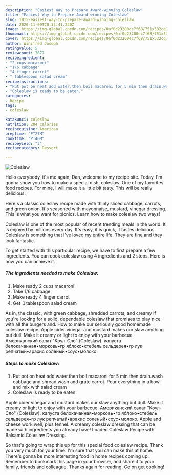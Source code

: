 ```yaml
---
description: "Easiest Way to Prepare Award-winning Coleslaw"
title: "Easiest Way to Prepare Award-winning Coleslaw"
slug: 1015-easiest-way-to-prepare-award-winning-coleslaw
date: 2020-11-09T20:33:41.220Z
image: https://img-global.cpcdn.com/recipes/0af0d23200ec7f68/751x532cq70/coleslaw-recipe-main-photo.jpg
thumbnail: https://img-global.cpcdn.com/recipes/0af0d23200ec7f68/751x532cq70/coleslaw-recipe-main-photo.jpg
cover: https://img-global.cpcdn.com/recipes/0af0d23200ec7f68/751x532cq70/coleslaw-recipe-main-photo.jpg
author: Winifred Joseph
ratingvalue: 5
reviewcount: 7677
recipeingredient:
- "2 cups macaroni"
- "1/6 cabbage"
- "4 finger carrot"
- " tablespoon salad cream"
recipeinstructions:
- "Put pot on heat add water,then boil macaroni for 5 min then drain.wash cabbage and shread,wash and grate carrot. Pour everything in a bowl and mix with salad cream"
- "Coleslaw is ready to be eaten."
categories:
- Recipe
tags:
- coleslaw

katakunci: coleslaw 
nutrition: 204 calories
recipecuisine: American
preptime: "PT27M"
cooktime: "PT40M"
recipeyield: "3"
recipecategory: Dessert

---
```



![Coleslaw](https://img-global.cpcdn.com/recipes/0af0d23200ec7f68/751x532cq70/coleslaw-recipe-main-photo.jpg)

Hello everybody, it's me again, Dan, welcome to my recipe site. Today, I'm gonna show you how to make a special dish, coleslaw. One of my favorites food recipes. For mine, I will make it a little bit tasty. This will be really delicious.

Here&#39;s a classic coleslaw recipe made with thinly sliced cabbage, carrots, and green onion. It&#39;s seasoned with mayonnaise, mustard, vinegar dressing. This is what you want for picnics. Learn how to make coleslaw two ways!

Coleslaw is one of the most popular of recent trending meals in the world. It is enjoyed by millions every day. It's easy, it is quick, it tastes delicious. Coleslaw is something that I've loved my entire life. They are fine and they look fantastic.


To get started with this particular recipe, we have to first prepare a few ingredients. You can cook coleslaw using 4 ingredients and 2 steps. Here is how you can achieve it.

<!--inarticleads1-->

##### The ingredients needed to make Coleslaw:

1. Make ready 2 cups macaroni
1. Take 1/6 cabbage
1. Make ready 4 finger carrot
1. Get  １tablespoon salad cream


As in, the classic, with green cabbage, shredded carrots, and creamy If you&#39;re looking for a solid, dependable coleslaw that promises to play nice with all the burgers and. How to make our seriously good homemade coleslaw recipe. Apple cider vinegar and mustard makes our slaw anything but dull. Make it creamy or light to enjoy with your barbecue. Американский салат &#34;Коул-Сло&#34; (Coleslaw). капуста белокачанная•морковь•гр яблоко•стебель сельдерея•гр лук репчатый•арахис соленый•соус•молоко. 

<!--inarticleads2-->

##### Steps to make Coleslaw:

1. Put pot on heat add water,then boil macaroni for 5 min then drain.wash cabbage and shread,wash and grate carrot. Pour everything in a bowl and mix with salad cream
1. Coleslaw is ready to be eaten.


Apple cider vinegar and mustard makes our slaw anything but dull. Make it creamy or light to enjoy with your barbecue. Американский салат &#34;Коул-Сло&#34; (Coleslaw). капуста белокачанная•морковь•гр яблоко•стебель сельдерея•гр лук репчатый•арахис соленый•соус•молоко. Apple and cheese work well, plus fennel. A creamy coleslaw dressing that can be made with ingredients you already have! Loaded Coleslaw Recipe with Balsamic Coleslaw Dressing. 

So that's going to wrap this up for this special food coleslaw recipe. Thank you very much for your time. I'm sure that you can make this at home. There's gonna be more interesting food in home recipes coming up. Remember to bookmark this page in your browser, and share it to your family, friends and colleague. Thanks again for reading. Go on get cooking!
